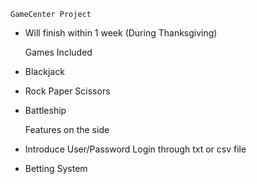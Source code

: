     GameCenter Project
- Will finish within 1 week (During Thanksgiving) 

    
    Games Included
- Blackjack 
- Rock Paper Scissors 
- Battleship



    Features on the side 
- Introduce User/Password Login through txt or csv file 
- Betting System
